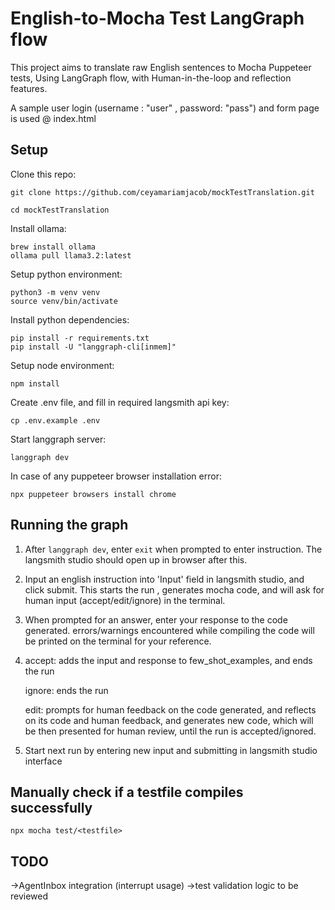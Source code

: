 # English-to-Mocha Test LangGraph flow

This project aims to translate raw English sentences to Mocha Puppeteer tests, Using LangGraph flow, with Human-in-the-loop and reflection features.

A sample user login (username : "user" , password: "pass") and form page is used @ index.html

## Setup
Clone this repo:
```
git clone https://github.com/ceyamariamjacob/mockTestTranslation.git

cd mockTestTranslation
```

Install ollama:
```
brew install ollama
ollama pull llama3.2:latest
```

Setup python environment:
```
python3 -m venv venv
source venv/bin/activate
```

Install python dependencies:
```
pip install -r requirements.txt
pip install -U "langgraph-cli[inmem]"
```

Setup node environment:
```
npm install
```

Create .env file, and fill in required langsmith api key:
```
cp .env.example .env
```

Start langgraph server:
```
langgraph dev
```

In case of any puppeteer browser installation error:
```
npx puppeteer browsers install chrome
```

## Running the graph
1. After `langgraph dev`, enter `exit` when prompted to enter instruction. The langsmith studio should open up in browser after this.

2. Input an english instruction into 'Input' field in langsmith studio, and click submit. This starts the run , generates mocha code, and will ask for human input (accept/edit/ignore) in the terminal.

3. When prompted for an answer, enter your response to the code generated. errors/warnings encountered while compiling the code will be printed on the terminal for your reference.

4. accept: adds the input and response to few_shot_examples, and ends the run

   ignore: ends the run

   edit: prompts for human feedback on the code generated, and reflects on its code and human feedback, and generates new code, which will be then presented for human review, until the run is accepted/ignored.

5. Start next run by entering new input and submitting in langsmith studio interface

## Manually check if a testfile compiles successfully
```
npx mocha test/<testfile>
```
## TODO
->AgentInbox integration (interrupt usage)
->test validation logic to be reviewed

